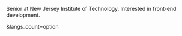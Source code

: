 Senior at New Jersey Institute of Technology. Interested in front-end development.

&langs_count=option

